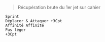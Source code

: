 > Récupération brute du 1er jet sur cahier
```
Sprint
Déplacer & Attaquer +3Cpt
Affinité Affinité 
Pas léger 
+3Cpt
```
